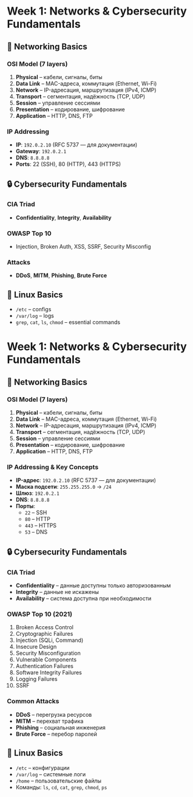 # Week 1: Networks & Cybersecurity Fundamentals
## 📡 Networking Basics
### OSI Model (7 layers)
1. **Physical** – кабели, сигналы, биты  
2. **Data Link** – MAC-адреса, коммутация (Ethernet, Wi-Fi)  
3. **Network** – IP-адресация, маршрутизация (IPv4, ICMP)  
4. **Transport** – сегментация, надёжность (TCP, UDP)  
5. **Session** – управление сессиями  
6. **Presentation** – кодирование, шифрование  
7. **Application** – HTTP, DNS, FTP
### IP Addressing
- **IP**: `192.0.2.10` (RFC 5737 — для документации)
- **Gateway**: `192.0.2.1`
- **DNS**: `8.8.8.8`
- **Ports**: 22 (SSH), 80 (HTTP), 443 (HTTPS)
## 🔒 Cybersecurity Fundamentals
### CIA Triad
- **Confidentiality**, **Integrity**, **Availability**
### OWASP Top 10
- Injection, Broken Auth, XSS, SSRF, Security Misconfig
### Attacks
- **DDoS**, **MITM**, **Phishing**, **Brute Force**
## 🐧 Linux Basics
- `/etc` – configs
- `/var/log` – logs
- `grep`, `cat`, `ls`, `chmod` – essential commands
# Week 1: Networks & Cybersecurity Fundamentals
## 📡 Networking Basics
### OSI Model (7 layers)
1. **Physical** – кабели, сигналы, биты  
2. **Data Link** – MAC-адреса, коммутация (Ethernet, Wi-Fi)  
3. **Network** – IP-адресация, маршрутизация (IPv4, ICMP)  
4. **Transport** – сегментация, надёжность (TCP, UDP)  
5. **Session** – управление сессиями  
6. **Presentation** – кодирование, шифрование  
7. **Application** – HTTP, DNS, FTP

### IP Addressing & Key Concepts
- **IP-адрес**: `192.0.2.10` (RFC 5737 — для документации)
- **Маска подсети**: `255.255.255.0` → `/24`
- **Шлюз**: `192.0.2.1`
- **DNS**: `8.8.8.8`
- **Порты**:  
  - `22` – SSH  
  - `80` – HTTP  
  - `443` – HTTPS  
  - `53` – DNS

## 🔒 Cybersecurity Fundamentals
### CIA Triad
- **Confidentiality** – данные доступны только авторизованным  
- **Integrity** – данные не искажены  
- **Availability** – система доступна при необходимости

### OWASP Top 10 (2021)
1. Broken Access Control  
2. Cryptographic Failures  
3. Injection (SQLi, Command)  
4. Insecure Design  
5. Security Misconfiguration  
6. Vulnerable Components  
7. Authentication Failures  
8. Software Integrity Failures  
9. Logging Failures  
10. SSRF

### Common Attacks
- **DDoS** – перегрузка ресурсов  
- **MITM** – перехват трафика  
- **Phishing** – социальная инженерия  
- **Brute Force** – перебор паролей

## 🐧 Linux Basics
- `/etc` – конфигурации  
- `/var/log` – системные логи  
- `/home` – пользовательские файлы  
- Команды: `ls`, `cd`, `cat`, `grep`, `chmod`, `ps`
